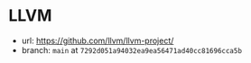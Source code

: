 # LLVM

- url: <https://github.com/llvm/llvm-project/>
- branch: `main` at `7292d051a94032ea9ea56471ad40cc81696cca5b`
